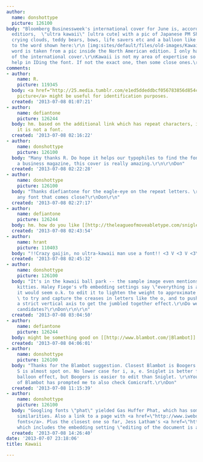 ```yaml
---
author:
  name: donshottype
  picture: 126100
body: "Bloomberg Businessweek's international cover for June is, according to the
  editiors,  \"ultra kawaii\" [ultra cute] with a pic of Japanese PM Shinzo Abe, bats,
  crying clouds, teddy bears, bows, life savers etc and a balloon like font identical
  to the word shown here:\r\n [img:sites/default/files/old-images/KawaiiFontSM_4176.jpg]\r\nThe
  word is taken from a pic inside the North American edition. I only have a thumbnail
  of the international cover.\r\nKawaii is not my area of expertise so I am seeking
  help in IDing the font. If not the exact one, then some close ones.\r\nThanks\r\nDon\r\n"
comments:
- author:
    name: R.
    picture: 119345
  body: <a href="http://25.media.tumblr.com/e1ed5ddeddbcf056783856d854c73bd5/tumblr_mnzb9skHN41qh3465o1_1280.jpg">This
    picture</a> might be useful for identification purposes.
  created: '2013-07-08 01:07:21'
- author:
    name: defiantone
    picture: 126244
  body: hm. based on the additional link which has repeat characters, i'd suggest
    it is not a font.
  created: '2013-07-08 02:16:22'
- author:
    name: donshottype
    picture: 126100
  body: "Many thanks R. Do hope it helps our typophiles to find the font or good similar[s].\r\nFor
    a business magazine, this cover is really amazing.\r\n\r\nDon"
  created: '2013-07-08 02:22:28'
- author:
    name: donshottype
    picture: 126100
  body: "Thanks diefiantone for the eagle-eye on the repeat letters. \r\nIs there
    any font that comes close?\r\nDon\r\n"
  created: '2013-07-08 02:27:17'
- author:
    name: defiantone
    picture: 126244
  body: hm. how do you like [[http://theleagueofmoveabletype.com/sniglet|Sniglet]]?
  created: '2013-07-08 02:43:54'
- author:
    name: hrant
    picture: 110403
  body: "!!Crazy gaijin, no ultra-kawaii man use a font!! <3 V <3 V <3\r\n\r\nhjp\r\n"
  created: '2013-07-08 02:45:32'
- author:
    name: donshottype
    picture: 126100
  body: "It's in the kawaii ball park -- the sample image even mentions rainbows &
    kitties. Haley Fiege's vfb embedding settings say \"everything is allowed\" so
    it would seem o.k. to edit it to lighten the weight to approximate the BBW lettering,
    \ to try and capture the creases in letters like the o, and to push letters off
    a strict vertical axis to get the jumbled together effect.\r\nDo we have any other
    candidates?\r\nDon\r\n\r\n"
  created: '2013-07-08 03:04:50'
- author:
    name: defiantone
    picture: 126244
  body: might be something good on [[http://www.blambot.com/|Blambot]]. ?
  created: '2013-07-08 04:06:01'
- author:
    name: donshottype
    picture: 126100
  body: "Thanks for the Blambot suggestion. Closest Blambot is Boogers BB:\r\n[img:sites/default/files/old-images/BoogersBB_3450.jpg]\r\nThe
    S is almost spot on. No lower case for i, a, e. Sniglet is better for the inflated
    balloon effect, but Boogers is easier to edit than Sniglet. \r\nYour suggestion
    of Blambot has prompted me to also check Comicraft.\r\nDon"
  created: '2013-07-08 11:15:39'
- author:
    name: donshottype
    picture: 126100
  body: "Googling fonts \"phat\" yielded Gas Huffer Phat, which has some uppercase
    similarities. Also a link to a page with <a href=\"http://www.iwebdesigner.it/fonts/creative-puffy-font-free-download-26063.html\">puffy
    fonts</a>. Plus the closest one so far, Jess Latham's <a href=\"http://www.dafont.com/disko.font\">Disko</a>,
    which includes the embedding setting \"editing of the document is allowed.\"\r\n[img:sites/default/files/old-images/Disko_5633.jpg]\r\nDon"
  created: '2013-07-08 14:26:40'
date: '2013-07-07 23:18:06'
title: Kawaii

---
```

